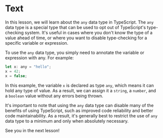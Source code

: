 # Text 

In this lesson, we will learn about the `any` data type in TypeScript. The `any` data type is a special type that can be used to opt out of TypeScript's type-checking system. It's useful in cases where you don't know the type of a value ahead of time, or where you want to disable type-checking for a specific variable or expression.

To use the `any` data type, you simply need to annotate the variable or expression with any. For example:

```js
let x: any = "hello";
x = 42;
x = false;
```

In this example, the variable `x` is declared as type `any`, which means it can hold any type of value. As a result, we can assign it a `string`, a `number`, and a `boolean` value without any errors being thrown.

It's important to note that using the `any` data type can disable many of the benefits of using TypeScript, such as improved code reliability and better code maintainability. As a result, it's generally best to restrict the use of `any` data type to a minimum and only when absolutely necessary.

See you in the next lesson!

